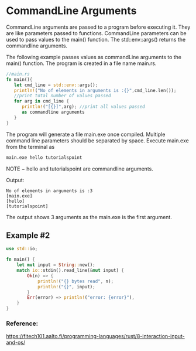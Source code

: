 # CommandLine Arguments
CommandLine arguments are passed to a program before executing it. They are like parameters passed to functions. CommandLine parameters can be used to pass values to the main() function. The std::env::args() returns the commandline arguments.

The following example passes values as commandLine arguments to the main() function. The program is created in a file name main.rs.

```rust
//main.rs
fn main(){
   let cmd_line = std::env::args();
   println!("No of elements in arguments is :{}",cmd_line.len()); 
   //print total number of values passed
   for arg in cmd_line {
      println!("[{}]",arg); //print all values passed 
      as commandline arguments
   }
}
```

The program will generate a file main.exe once compiled. Multiple command line parameters should be separated by space. Execute main.exe from the terminal as 
```bash
main.exe hello tutorialspoint
```
NOTE − hello and tutorialspoint are commandline arguments.

Output:
```
No of elements in arguments is :3
[main.exe]
[hello]
[tutorialspoint]
```
The output shows 3 arguments as the main.exe is the first argument.

## Example #2
```rust
use std::io;

fn main() {
    let mut input = String::new();
    match io::stdin().read_line(&mut input) {
        Ok(n) => {
            println!("{} bytes read", n);
            println!("{}", input);
        }
        Err(error) => println!("error: {error}"),
    }
}

```


### Reference:
https://fitech101.aalto.fi/programming-languages/rust/8-interaction-input-and-os/
